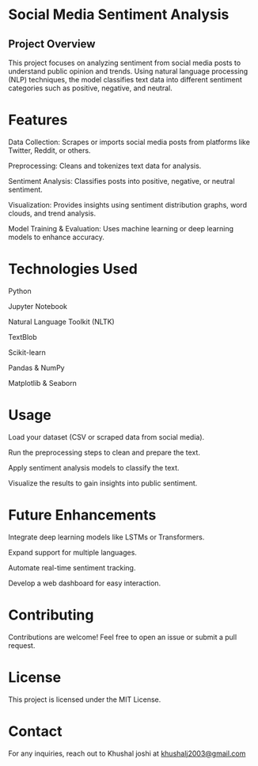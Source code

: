 # Social Media Sentiment Analysis

## Project Overview

This project focuses on analyzing sentiment from social media posts to understand public opinion and trends. Using natural language processing (NLP) techniques, the model classifies text data into different sentiment categories such as positive, negative, and neutral.

# Features

Data Collection: Scrapes or imports social media posts from platforms like Twitter, Reddit, or others.

Preprocessing: Cleans and tokenizes text data for analysis.

Sentiment Analysis: Classifies posts into positive, negative, or neutral sentiment.

Visualization: Provides insights using sentiment distribution graphs, word clouds, and trend analysis.

Model Training & Evaluation: Uses machine learning or deep learning models to enhance accuracy.

# Technologies Used

Python

Jupyter Notebook

Natural Language Toolkit (NLTK)

TextBlob

Scikit-learn

Pandas & NumPy


Matplotlib & Seaborn

# Usage

Load your dataset (CSV or scraped data from social media).

Run the preprocessing steps to clean and prepare the text.

Apply sentiment analysis models to classify the text.

Visualize the results to gain insights into public sentiment.

# Future Enhancements

Integrate deep learning models like LSTMs or Transformers.

Expand support for multiple languages.

Automate real-time sentiment tracking.

Develop a web dashboard for easy interaction.

# Contributing

Contributions are welcome! Feel free to open an issue or submit a pull request.

# License

This project is licensed under the MIT License.

# Contact

For any inquiries, reach out to Khushal joshi at khushalj2003@gmail.com








